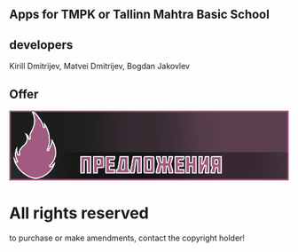 ## Apps for TMPK or Tallinn Mahtra Basic School 
## developers 
Kirill Dmitrijev,
Matvei Dmitrijev,
Bogdan Jakovlev

## Offer
[![Predlozenija](https://github.com/DmitrijevK/DmitrijevK/blob/main/a25a80.png)](https://vk.com/mdmitrijev)

# All rights reserved
to purchase or make amendments, contact the copyright holder! 
